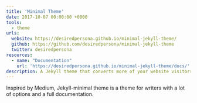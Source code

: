 ```yaml
---
title: 'Minimal Theme'
date: 2017-10-07 00:00:00 +0000
tools:
  - theme
urls:
  website: https://desiredpersona.github.io/minimal-jekyll-theme/
  github: https://github.com/desiredpersona/minimal-jekyll-theme
  twitter: desiredpersona
resources:
  - name: "Documentation"
    url: 'https://desiredpersona.github.io/minimal-jekyll-theme/docs/'
description: A Jekyll theme that converts more of your website visitors into subscribers, customers and clients.
---
```


Inspired by Medium, Jekyll-minimal theme is a theme for writers with a lot of options and a full documentation.
